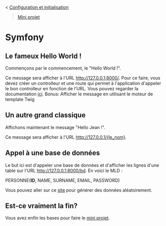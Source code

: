 < [Configuration et initialisation](./README.md)
> [Mini projet](./PROJECT.md)

# Symfony

## Le fameux Hello World !

Commençons par le commencement, le "Hello World !".

Ce message sera afficher à l'URL http://127.0.0.1:8000/. Pour ce faire, vous devez créer un controlleur et une route qui permet à l'application d'appeler le bon controlleur en fonction de l'URL. Vous pouvez regarder la documentation [ici](https://symfony.com/doc/current/page_creation.html).
Bonus: Afficher le message en utilisant le moteur de template Twig

## Un autre grand classique

Affichons maintenant le message "Hello Jean !".

Ce message sera afficher à l'URL http://127.0.0.1/{le_nom}.

## Appel à une base de données

Le but ici est d'appeler une base de données et d'afficher les lignes d'une table sur l'URL http://127.0.0.1:8000/bd. En voici le MLD :

PERSONNE(__ID__, NAME, SURNAME, EMAIL, PASSWORD)

Vous pouvez aller sur ce [site](https://www.mockaroo.com/) pour générer des données aléatoirement.

## Est-ce vraiment la fin?

Vous avez enfin les bases pour faire le [mini projet](./PROJECT.md).


